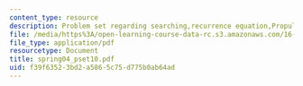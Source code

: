 ```yaml
---
content_type: resource
description: Problem set regarding searching,recurrence equation,Propulsion.
file: /media/https%3A/open-learning-course-data-rc.s3.amazonaws.com/16-01-unified-engineering-i-ii-iii-iv-fall-2005-spring-2006/f39f63523bd2a5865c75d775b0ab64ad_spring04_pset10.pdf
file_type: application/pdf
resourcetype: Document
title: spring04_pset10.pdf
uid: f39f6352-3bd2-a586-5c75-d775b0ab64ad
---
```


